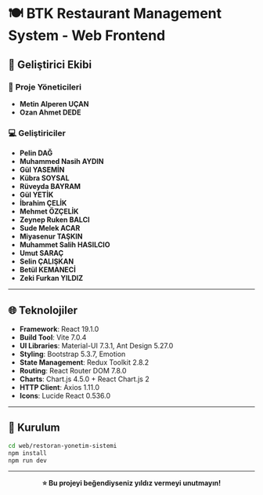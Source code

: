 # 🍽️ BTK Restaurant Management System - Web Frontend

## 👥 Geliştirici Ekibi

### 🎯 **Proje Yöneticileri**
- **Metin Alperen UÇAN**
- **Ozan Ahmet DEDE**

### 💻 **Geliştiriciler**

- **Pelin DAĞ** 
- **Muhammed Nasih AYDIN**
- **Gül YASEMİN**
- **Kübra SOYSAL**
- **Rüveyda BAYRAM**
- **Gül YETİK**
- **İbrahim ÇELİK**
- **Mehmet ÖZÇELİK**
- **Zeynep Ruken BALCI**
- **Sude Melek ACAR** 
- **Miyasenur TAŞKIN**
- **Muhammet Salih HASILCIO**
- **Umut SARAÇ**
- **Selin ÇALIŞKAN**
- **Betül KEMANECİ**
- **Zeki Furkan YILDIZ**

---

## 🌐 Teknolojiler

- **Framework**: React 19.1.0
- **Build Tool**: Vite 7.0.4
- **UI Libraries**: Material-UI 7.3.1, Ant Design 5.27.0
- **Styling**: Bootstrap 5.3.7, Emotion
- **State Management**: Redux Toolkit 2.8.2
- **Routing**: React Router DOM 7.8.0
- **Charts**: Chart.js 4.5.0 + React Chart.js 2
- **HTTP Client**: Axios 1.11.0
- **Icons**: Lucide React 0.536.0

---

## 🚀 Kurulum

```bash
cd web/restoran-yonetim-sistemi
npm install
npm run dev
```

---

<div align="center">

**⭐ Bu projeyi beğendiyseniz yıldız vermeyi unutmayın!**

</div>
